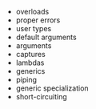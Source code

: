 * overloads
* proper errors
* user types
* default arguments
* arguments
* captures
* lambdas
* generics
* piping
* generic specialization
* short-circuiting